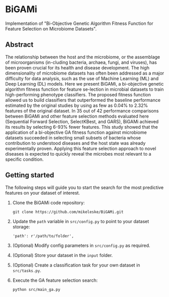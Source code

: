 # BiGAMi
Implementation of "Bi-Objective Genetic Algorithm Fitness Function for Feature Selection on Microbiome Datasets".


## Abstract

The relationship between the host and the microbiome, or the assemblage of microorganisms (in-cluding bacteria, archaea, fungi, and viruses), has been proven crucial for its health and disease development. The high dimensionality of microbiome datasets has often been addressed as a major difficulty for data analysis, such as the use of Machine Learning (ML) and Deep Learning (DL) models. Here we present BiGAMi, a bi-objective genetic algorithm fitness function for feature se-lection in microbial datasets to train high-performing phenotype classifiers. The proposed fitness function allowed us to build classifiers that outperformed the baseline performance estimated by the original studies by using as few as 0.04% to 2.32% features of the original dataset. In 35 out of 42 performance comparisons between BiGAMi and other feature selection methods evaluated here (Sequential Forward Selection, SelectKBest, and GARS), BiGAMi achieved its results by selecting 6-93% fewer features. This study showed that the application of a bi-objective GA fitness function against microbiome datasets succeeded in selecting small subsets of bacteria whose contribution to understood diseases and the host state was already experimentally proven. Applying this feature selection approach to novel diseases is expected to quickly reveal the microbes most relevant to a specific condition.


## Getting started

The following steps will guide you to start the search for the most predictive features on your dataset of interest.

1. Clone the BiGAMi code repository:
    ```
    git clone https://github.com/mikeleske/BiGAMi.git
    ```
   
2. Update the `path` variable in `src/config.py` to point to your dataset storage:
    ```
    'path': r'/path/to/folder',
    ```

3. (Optional) Modify config parameters in `src/config.py` as required.
   
4. (Optional) Store your dataset in the `input` folder.

5. (Optional) Create a classification task for your own dataset in `src/tasks.py`.

6. Execute the GA feature selection search:
    ```
    python src/main_ga.py
    ```
